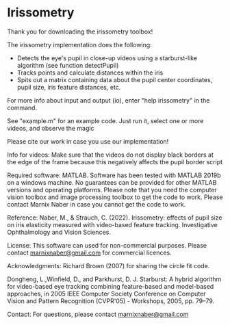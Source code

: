 # Irissometry

Thank you for downloading the irissometry toolbox!

The irissometry implementation does the following:
- Detects the eye's pupil in close-up videos using a starburst-like algorithm (see function detectPupil)
- Tracks points and calculate distances within the iris
- Spits out a matrix containing data about the pupil center coordinates, pupil size, iris feature distances, etc.

For more info about input and output (io), enter "help irissometry" in the command.


See "example.m" for an example code. Just run it, select one or more videos, and observe the magic

Please cite our work in case you use our implementation!

Info for videos:
Make sure that the videos do not display black borders at the edge of the frame 
because this negatively affects the pupil border script


Required software:
MATLAB. Software has been tested with MATLAB 2019b on a windows machine. 
No guarantees can be provided for other MATLAB versions and operating platforms.
Please note that you need the computer vision toolbox and image processing toolbox to get the code to work.
Please contact Marnix Naber in case you cannot get the code to work.

Reference:
Naber, M., & Strauch, C. (2022). Irissometry: effects of pupil size on iris elasticity measured with video-based feature tracking.
Investigative Ophthalmology and Vision Sciences.

License:
This software can used for non-commercial purposes. Please contact marnixnaber@gmail.com for commercial licences.

Acknowledgments:
Richard Brown (2007) for sharing the circle fit code.

Dongheng, L.,Winfield, D., and Parkhurst, D. J. Starburst:
A hybrid algorithm for video-based eye tracking combining
feature-based and model-based approaches, in 2005
IEEE Computer Society Conference on Computer Vision
and Pattern Recognition (CVPR'05) - Workshops, 2005,
pp. 79–79.

Contact:
For questions, please contact marnixnaber@gmail.com
